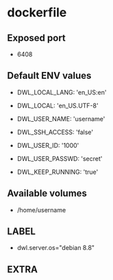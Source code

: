 # dockerfile

## Exposed port

- 6408

## Default ENV values

- DWL_LOCAL_LANG: 'en_US:en'

- DWL_LOCAL: 'en_US.UTF-8'

- DWL_USER_NAME: 'username'

- DWL_SSH_ACCESS: 'false'

- DWL_USER_ID: '1000'

- DWL_USER_PASSWD: 'secret'

- DWL_KEEP_RUNNING: 'true'

## Available volumes

- /home/username

## LABEL

- dwl.server.os="debian 8.8"

## EXTRA

